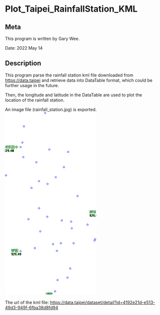 # Plot_Taipei_RainfallStation_KML

## Meta
This program is written by Gary Wee.

Date: 2022 May 14

## Description
This program parse the rainfall station kml file downloaded from https://data.taipei and retrieve data into DataTable format, which could be further usage in the future.

Then, the longitude and latitude in the DataTable are used to plot the location of the rainfall station.

An image file (rainfall_station.jpg) is exported.<br />
![rainfall_station.jpg](/rainfall_station.jpg)

The url of the kml file: https://data.taipei/dataset/detail?id=4192e21d-e513-49d3-949f-6fba38d8fd94
